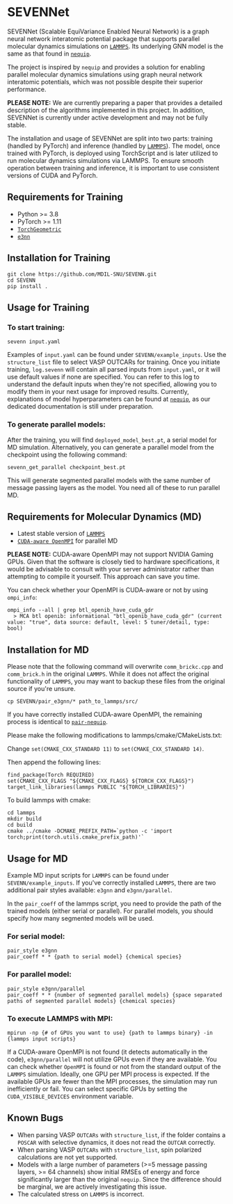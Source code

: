 # SEVENNet

SEVENNet (Scalable EquiVariance Enabled Neural Network) is a graph neural network interatomic potential package that supports parallel molecular dynamics simulations on [`LAMMPS`](https://github.com/lammps/lammps). Its underlying GNN model is the same as that found in [`nequip`](https://github.com/mir-group/nequip). 

The project is inspired by `nequip` and provides a solution for enabling parallel molecular dynamics simulations using graph neural network interatomic potentials, which was not possible despite their superior performance.

**PLEASE NOTE:** We are currently preparing a paper that provides a detailed description of the algorithms implemented in this project. In addition, SEVENNet is currently under active development and may not be fully stable.

The installation and usage of SEVENNet are split into two parts: training (handled by PyTorch) and inference (handled by [`LAMMPS`](https://github.com/lammps/lammps)). The model, once trained with PyTorch, is deployed using TorchScript and is later utilized to run molecular dynamics simulations via LAMMPS. To ensure smooth operation between training and inference, it is important to use consistent versions of CUDA and PyTorch.


## Requirements for Training

* Python >= 3.8
* PyTorch >= 1.11
* [`TorchGeometric`](https://pytorch-geometric.readthedocs.io/en/latest/install/installation.html)
* [`e3nn`](https://github.com/e3nn/e3nn)

## Installation for Training

```
git clone https://github.com/MDIL-SNU/SEVENN.git
cd SEVENN
pip install . 
```

## Usage for Training

### To start training:

```
sevenn input.yaml
```

Examples of `input.yaml` can be found under `SEVENN/example_inputs`. Use the `structure_list` file to select VASP OUTCARs for training.
Once you initiate training, `log.sevenn` will contain all parsed inputs from `input.yaml`, or it will use default values if none are specified. You can refer to this log to understand the default inputs when they're not specified, allowing you to modify them in your next usage for improved results. Currently, explanations of model hyperparameters can be found at [`nequip`](https://github.com/mir-group/nequip), as our dedicated documentation is still under preparation.

### To generate parallel models:

After the training, you will find `deployed_model_best.pt`, a serial model for MD simulation. Alternatively, you can generate a parallel model from the checkpoint using the following command:

```
sevenn_get_parallel checkpoint_best.pt
```

This will generate segmented parallel models with the same number of message passing layers as the model. You need all of these to run parallel MD.

## Requirements for Molecular Dynamics (MD)

* Latest stable version of [`LAMMPS`](https://github.com/lammps/lammps)
* [`CUDA-aware OpenMPI`](https://www.open-mpi.org/faq/?category=buildcuda) for parallel MD 

**PLEASE NOTE:** CUDA-aware OpenMPI may not support NVIDIA Gaming GPUs. Given that the software is closely tied to hardware specifications, it would be advisable to consult with your server administrator rather than attempting to compile it yourself. This approach can save you time.

You can check whether your OpenMPI is CUDA-aware or not by using `ompi_info`:

```
ompi_info --all | grep btl_openib_have_cuda_gdr
  > MCA btl openib: informational "btl_openib_have_cuda_gdr" (current value: "true", data source: default, level: 5 tuner/detail, type: bool)
```

## Installation for MD

Please note that the following command will overwrite `comm_brickc.cpp` and `comm_brick.h` in the original `LAMMPS`. While it does not affect the original functionality of `LAMMPS`, you may want to backup these files from the original source if you're unsure.

```
cp SEVENN/pair_e3gnn/* path_to_lammps/src/
```

If you have correctly installed CUDA-aware OpenMPI, the remaining process is identical to [`pair-nequip`](https://github.com/mir-group/pair_nequip).

Please make the following modifications to lammps/cmake/CMakeLists.txt:

Change `set(CMAKE_CXX_STANDARD 11)` to `set(CMAKE_CXX_STANDARD 14)`.

Then append the following lines:

```
find_package(Torch REQUIRED)
set(CMAKE_CXX_FLAGS "${CMAKE_CXX_FLAGS} ${TORCH_CXX_FLAGS}")
target_link_libraries(lammps PUBLIC "${TORCH_LIBRARIES}")
```

To build lammps with cmake:

```
cd lammps
mkdir build
cd build
cmake ../cmake -DCMAKE_PREFIX_PATH=`python -c 'import torch;print(torch.utils.cmake_prefix_path)'`
```

## Usage for MD

Example MD input scripts for `LAMMPS` can be found under `SEVENN/example_inputs`. If you've correctly installed `LAMMPS`, there are two additional pair styles available: `e3gnn` and `e3gnn/parallel`.

In the `pair_coeff` of the lammps script, you need to provide the path of the trained models (either serial or parallel). For parallel models, you should specify how many segmented models will be used.

### For serial model:

```
pair_style e3gnn
pair_coeff * * {path to serial model} {chemical species}
```

### For parallel model:

```
pair_style e3gnn/parallel
pair_coeff * * {number of segmented parallel models} {space separated paths of segmented parallel models} {chemical species}
```

### To execute LAMMPS with MPI:

```
mpirun -np {# of GPUs you want to use} {path to lammps binary} -in {lammps input scripts}
```

If a CUDA-aware OpenMPI is not found (it detects automatically in the code), `e3gnn/parallel` will not utilize GPUs even if they are available. You can check whether `OpenMPI` is found or not from the standard output of the `LAMMPS` simulation. Ideally, one GPU per MPI process is expected. If the available GPUs are fewer than the MPI processes, the simulation may run inefficiently or fail. You can select specific GPUs by setting the `CUDA_VISIBLE_DEVICES` environment variable.

## Known Bugs

* When parsing VASP `OUTCARs` with `structure_list`, if the folder contains a `POSCAR` with selective dynamics, it does not read the `OUTCAR` correctly.
* When parsing VASP `OUTCARs` with `structure_list`, spin polarized calculations are not yet supported.
* Models with a large number of parameters (>=5 message passing layers, >= 64 channels) show initial RMSEs of energy and force significantly larger than the original `nequip`. Since the difference should be marginal, we are actively investigating this issue.
* The calculated stress on `LAMMPS` is incorrect.

